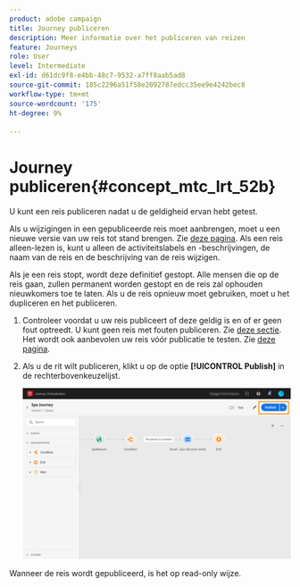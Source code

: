 ```yaml
---
product: adobe campaign
title: Journey publiceren
description: Meer informatie over het publiceren van reizen
feature: Journeys
role: User
level: Intermediate
exl-id: d61dc9f8-e4bb-48c7-9532-a7ff8aab5ad8
source-git-commit: 185c2296a51f58e2092787edcc35ee9e4242bec8
workflow-type: tm+mt
source-wordcount: '175'
ht-degree: 9%

---
```


# Journey publiceren{#concept_mtc_lrt_52b}

U kunt een reis publiceren nadat u de geldigheid ervan hebt getest.

Als u wijzigingen in een gepubliceerde reis moet aanbrengen, moet u een nieuwe versie van uw reis tot stand brengen. Zie [deze pagina](../building-journeys/journey-versions.md). Als een reis alleen-lezen is, kunt u alleen de activiteitslabels en -beschrijvingen, de naam van de reis en de beschrijving van de reis wijzigen.

Als je een reis stopt, wordt deze definitief gestopt. Alle mensen die op de reis gaan, zullen permanent worden gestopt en de reis zal ophouden nieuwkomers toe te laten. Als u de reis opnieuw moet gebruiken, moet u het dupliceren en het publiceren.

1. Controleer voordat u uw reis publiceert of deze geldig is en of er geen fout optreedt. U kunt geen reis met fouten publiceren. Zie [deze sectie](../about/troubleshooting.md#section_h3q_kqk_fhb). Het wordt ook aanbevolen uw reis vóór publicatie te testen. Zie [deze pagina](../building-journeys/testing-the-journey.md).
1. Als u de rit wilt publiceren, klikt u op de optie **[!UICONTROL Publish]** in de rechterbovenkeuzelijst.

   ![](../assets/journeyuc1_18.png)

Wanneer de reis wordt gepubliceerd, is het op read-only wijze.
